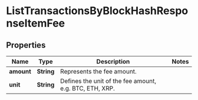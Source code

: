 

# ListTransactionsByBlockHashResponseItemFee


## Properties

Name | Type | Description | Notes
------------ | ------------- | ------------- | -------------
**amount** | **String** | Represents the fee amount. | 
**unit** | **String** | Defines the unit of the fee amount, e.g. BTC, ETH, XRP. | 



